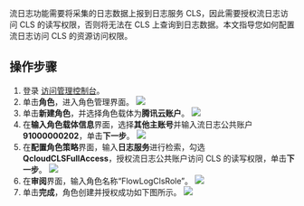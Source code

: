 流日志功能需要将采集的日志数据上报到日志服务 CLS，因此需要授权流日志访问 CLS 的读写权限，否则将无法在 CLS 上查询到日志数据。本文指导您如何配置流日志访问 CLS 的资源访问权限。

## 操作步骤
1. 登录 [访问管理控制台](https://console.cloud.tencent.com/cam/overview)。
2. 单击**角色**，进入角色管理界面。
![](https://qcloudimg.tencent-cloud.cn/raw/2601db878fbe2d6f98f2ff4d9c3b3a91.png)
3. 单击**新建角色**，并选择角色载体为**腾讯云账户**。
![](https://qcloudimg.tencent-cloud.cn/raw/f2b4449713b9410459786a82b5b88924.png)
4. 在**输入角色载体信息**界面，选择**其他主账号**并输入流日志公共账户**91000000202**，单击**下一步**。
![](https://qcloudimg.tencent-cloud.cn/raw/01f0793ea02241643ec6019c59244a0a.png)
5. 在**配置角色策略**界面，输入**日志服务**进行检索，勾选**QcloudCLSFullAccess**，授权流日志公共账户访问 CLS 的读写权限，单击**下一步**。
![](https://qcloudimg.tencent-cloud.cn/raw/40dc564001aa7e19c861b58d55503c64.png)
6. 在**审阅**界面，输入角色名称“FlowLogClsRole”。
![](https://qcloudimg.tencent-cloud.cn/raw/58136c77357c8a935bcb0b7d43677560.png)
7. 单击**完成**，角色创建并授权成功如下图所示。
![](https://qcloudimg.tencent-cloud.cn/raw/8d4cf9dca5a370723c64f094ce078456.png)

